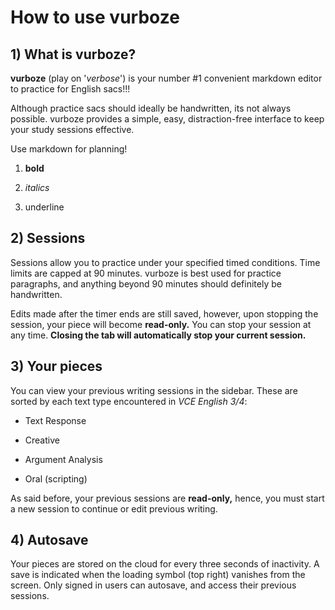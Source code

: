 # How to use vurboze

## 1) What is vurboze?

**vurboze** (play on '_verbose_') is your number #1 convenient markdown editor to practice for English sacs!!!

Although practice sacs should ideally be handwritten, its not always possible. vurboze provides a simple, easy, distraction-free interface to keep your study sessions effective.

Use markdown for planning!

1.  **bold**
    
2.  _italics_
    
3.  underline
    

## 2) Sessions

Sessions allow you to practice under your specified timed conditions. Time limits are capped at 90 minutes. vurboze is best used for practice paragraphs, and anything beyond 90 minutes should definitely be handwritten.

Edits made after the timer ends are still saved, however, upon stopping the session, your piece will become **read-only.** You can stop your session at any time. **Closing the tab will automatically stop your current session.**

## 3) Your pieces

You can view your previous writing sessions in the sidebar. These are sorted by each text type encountered in _VCE English 3/4_:

*   Text Response
    
*   Creative
    
*   Argument Analysis
    
*   Oral (scripting)
    

As said before, your previous sessions are **read-only,** hence, you must start a new session to continue or edit previous writing.

## 4) Autosave

Your pieces are stored on the cloud for every three seconds of inactivity. A save is indicated when the loading symbol (top right) vanishes from the screen. Only signed in users can autosave, and access their previous sessions.

